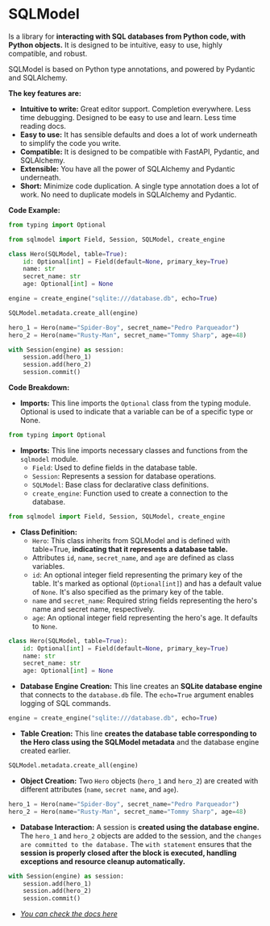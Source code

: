 # SQLModel 
Is a library for **interacting with SQL databases from Python code, with Python objects.** It is designed to be intuitive, easy to use, highly compatible, and robust.

SQLModel is based on Python type annotations, and powered by Pydantic and SQLAlchemy.

**The key features are:**
- **Intuitive to write:** Great editor support. Completion everywhere. Less time debugging. Designed to be easy to use and learn. Less time reading docs.
- **Easy to use:** It has sensible defaults and does a lot of work underneath to simplify the code you write.
- **Compatible:** It is designed to be compatible with FastAPI, Pydantic, and SQLAlchemy.
- **Extensible:** You have all the power of SQLAlchemy and Pydantic underneath.
- **Short:** Minimize code duplication. A single type annotation does a lot of work. No need to duplicate models in SQLAlchemy and Pydantic.

**Code Example:**
```python
from typing import Optional

from sqlmodel import Field, Session, SQLModel, create_engine

class Hero(SQLModel, table=True):
    id: Optional[int] = Field(default=None, primary_key=True)
    name: str
    secret_name: str
    age: Optional[int] = None

engine = create_engine("sqlite:///database.db", echo=True)

SQLModel.metadata.create_all(engine)

hero_1 = Hero(name="Spider-Boy", secret_name="Pedro Parqueador")
hero_2 = Hero(name="Rusty-Man", secret_name="Tommy Sharp", age=48)

with Session(engine) as session:
    session.add(hero_1)
    session.add(hero_2)
    session.commit()
```

**Code Breakdown:**
- **Imports:** This line imports the `Optional` class from the typing module. Optional is used to indicate that a variable can be of a specific type or None.
```python
from typing import Optional
```

- **Imports:** This line imports necessary classes and functions from the `sqlmodel` module.
    - `Field`: Used to define fields in the database table.
    - `Session`: Represents a session for database operations.
    - `SQLModel`: Base class for declarative class definitions.
    - `create_engine`: Function used to create a connection to the database.
```python
from sqlmodel import Field, Session, SQLModel, create_engine
```

- **Class Definition:**
    - `Hero`: This class inherits from SQLModel and is defined with table=True, **indicating that it represents a database table.**
    - Attributes `id`, `name`, `secret_name`, and `age` are defined as class variables.
    - `id`: An optional integer field representing the primary key of the table. It's marked as optional (`Optional[int]`) and has a default value of `None`. It's also specified as the primary key of the table.
    - `name` and `secret_name`: Required string fields representing the hero's name and secret name, respectively.
    - `age`: An optional integer field representing the hero's age. It defaults to `None`.
```python
class Hero(SQLModel, table=True):
    id: Optional[int] = Field(default=None, primary_key=True)
    name: str
    secret_name: str
    age: Optional[int] = None
```

- **Database Engine Creation:** This line creates an **SQLite database engine** that connects to the `database.db` file. The `echo=True` argument enables logging of SQL commands.
```python
engine = create_engine("sqlite:///database.db", echo=True)
```

- **Table Creation:** This line **creates the database table corresponding to the Hero class using the SQLModel metadata** and the database engine created earlier.
```python
SQLModel.metadata.create_all(engine)
```

- **Object Creation:** Two `Hero` objects (`hero_1` and `hero_2`) are created with different attributes (`name`, `secret name`, and `age`).
```python
hero_1 = Hero(name="Spider-Boy", secret_name="Pedro Parqueador")
hero_2 = Hero(name="Rusty-Man", secret_name="Tommy Sharp", age=48)
```

- **Database Interaction:** A session is **created using the database engine.** The `hero_1` and `hero_2` objects are added to the session, and the `changes are committed to the database.` The `with statement` ensures that the **session is properly closed after the block is executed, handling exceptions and resource cleanup automatically.**
```python
with Session(engine) as session:
    session.add(hero_1)
    session.add(hero_2)
    session.commit()
```

- *[You can check the docs here](https://sqlmodel.tiangolo.com/)*